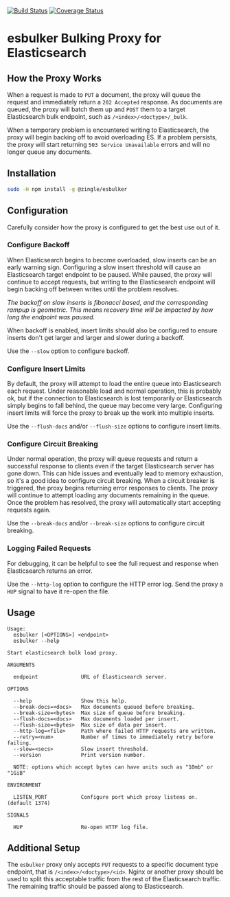 [![Build Status](https://travis-ci.com/Zingle/esbulker.svg?branch=master)](https://travis-ci.com/Zingle/esbulker)
[![Coverage Status](https://coveralls.io/repos/github/Zingle/esbulker/badge.svg?branch=travis-build)](https://coveralls.io/github/Zingle/esbulker?branch=travis-build)

esbulker Bulking Proxy for Elasticsearch
========================================

How the Proxy Works
-------------------
When a request is made to `PUT` a document, the proxy will queue the request
and immediately return a `202 Accepted` response.  As documents are queued,
the proxy will batch them up and `POST` them to a target Elasticsearch bulk
endpoint, such as `/<index>/<doctype>/_bulk`.

When a temporary problem is encountered writing to Elasticsearch, the proxy
will begin backing off to avoid overloading ES.  If a problem persists, the
proxy will start returning `503 Service Unavailable` errors and will no
longer queue any documents.

Installation
------------
```sh
sudo -H npm install -g @zingle/esbulker
```

Configuration
-------------
Carefully consider how the proxy is configured to get the best use out of it.

### Configure Backoff
When Elasticsearch begins to become overloaded, slow inserts can be an early
warning sign.  Configuring a slow insert threshold will cause an Elasticsearch
target endpoint to be paused.  While paused, the proxy will continue to accept
requests, but writing to the Elasticsearch endpoint will begin backing off
between writes until the problem resolves.

*The backoff on slow inserts is fibonacci based, and the corresponding
rampup is geometric.  This means recovery time will be impacted by how long the
endpoint was paused.*

When backoff is enabled, insert limits should also be configured to ensure
inserts don't get larger and larger and slower during a backoff.

Use the `--slow` option to configure backoff.

### Configure Insert Limits
By default, the proxy will attempt to load the entire queue into Elasticsearch
each request.  Under reasonable load and normal operation, this is probably ok,
but if the connection to Elasticsearch is lost temporarily or Elasticsearch
simply begins to fall behind, the queue may become very large.  Configuring
insert limits will force the proxy to break up the work into multiple inserts.

Use the `--flush-docs` and/or `--flush-size` options to configure insert
limits.

### Configure Circuit Breaking
Under normal operation, the proxy will queue requests and return a successful
response to clients even if the target Elasticsearch server has gone down.  This
can hide issues and eventually lead to memory exhaustion, so it's a good idea to
configure circuit breaking.  When a circuit breaker is triggered, the proxy
begins returning error responses to clients.  The proxy will continue to attempt
loading any documents remaining in the queue.  Once the problem has resolved,
the proxy will automatically start accepting requests again.

Use the `--break-docs` and/or `--break-size` options to configure circuit
breaking.

### Logging Failed Requests
For debugging, it can be helpful to see the full request and response when
Elasticsearch returns an error.

Use the `--http-log` option to configure the HTTP error log.  Send the proxy a
`HUP` signal to have it re-open the file.

Usage
-----
```
Usage:
  esbulker [<OPTIONS>] <endpoint>
  esbulker --help

Start elasticsearch bulk load proxy.

ARGUMENTS

  endpoint              URL of Elasticsearch server.

OPTIONS

  --help                Show this help.
  --break-docs=<docs>   Max documents queued before breaking.
  --break-size=<bytes>  Max size of queue before breaking.
  --flush-docs=<docs>   Max documents loaded per insert.
  --flush-size=<bytes>  Max size of data per insert.
  --http-log=<file>     Path where failed HTTP requests are written.
  --retry=<num>         Number of times to immediately retry before failing.
  --slow=<secs>         Slow insert threshold.
  --version             Print version number.

  NOTE: options which accept bytes can have units such as "10mb" or "1GiB"

ENVIRONMENT

  LISTEN_PORT           Configure port which proxy listens on. (default 1374)

SIGNALS

  HUP                   Re-open HTTP log file.
```

Additional Setup
----------------
The `esbulker` proxy only accepts `PUT` requests to a specific document type
endpoint, that is `/<index>/<doctype>/<id>`.  Nginx or another proxy should
be used to split this acceptable traffic from the rest of the Elasticsearch
traffic.  The remaining traffic should be passed along to Elasticsearch.
